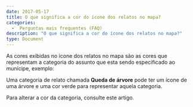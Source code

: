 ```yaml
---
date: 2017-05-17
title: O que significa a cor do ícone dos relatos no mapa?
categories:
  -  Perguntas mais frequentes (FAQ)
description: "O que significa a cor do ícone dos relatos no mapa?"
type: Document
---
```


As cores exibidas no ícone dos relatos no mapa são as cores que representam a categoria do assunto que esta sendo especificado ao munícipe, exemplo:

Uma categoria de relato chamada **Queda de árvore** pode ter um ícone de uma árvore e uma cor verde para representar aquela categoria.

<!-- TODO https://zeladoriaurbana.zendesk.com/hc/pt-br/articles/203201269 -->
Para alterar a cor da categoria, consulte este artigo.
